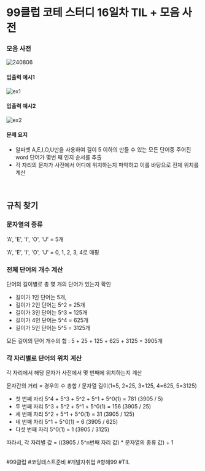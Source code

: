 # 99클럽 코테 스터디 16일차 TIL + 모음 사전

### 모음 사전

![240806](https://github.com/user-attachments/assets/f0537a09-f036-493e-8bf3-ba541f356cbb)

#### 입출력 예시1

![ex1](https://github.com/user-attachments/assets/277f84d0-8c17-42f1-b506-68bc941e8ccb)

#### 입출력 예시2

![ex2](https://github.com/user-attachments/assets/8cdbb7c1-4235-4d26-8f50-1670217135fd)

#### 문제 요지
- 알파벳 A,E,I,O,U만을 사용하여 길이 5 이하의 만들 수 있는 모든 단어중 주어진 word 단어가 몇번 째 인지 순서를 추출
- 각 자리의 문자가 사전에서 어디에 위치하는지 파악하고 이를 바탕으로 전체 위치를 계산

<br>

## 규칙 찾기

### 문자열의 종류
'A', 'E', 'I', 'O', 'U' = 5개

'A', 'E', 'I', 'O', 'U' = 0, 1, 2, 3, 4로 매핑

### 전체 단어의 개수 계산
단어의 길이별로 총 몇 개의 단어가 있는지 확인

- 길이가 1인 단어는 5개, 
- 길이가 2인 단어는 5^2 = 25개
- 길이가 3인 단어는 5^3 = 125개
- 길이가 4인 단어는 5^4 = 625개
- 길이가 5인 단어는 5^5 = 3125개

모든 길이의 단어 개수의 합 :  5 + 25 + 125 + 625 + 3125 = 3905개

### 각 자리별로 단어의 위치 계산
각 자리에서 해당 문자가 사전에서 몇 번째에 위치하는지 계산

문자간의 거리 = 경우의 수 총합 / 문자열 길이(1=5, 2=25, 3=125, 4=625, 5=3125)

- 첫 번째 자리 5^4 + 5^3 + 5^2 + 5^1 + 5^0(1) = 781 (3905 / 5)
- 두 번째 자리 5^3 + 5^2 + 5^1 + 5^0(1) = 156 (3905 / 25)
- 세 번째 자리 5^2 + 5^1 + 5^0(1) = 31 (3905 / 125)
- 네 번째 자리 5^1 + 5^0(1) = 6 (3905 / 625)
- 다섯 번째 자리 5^0(1) = 1 (3905 / 3125)

따라서, 각 자리별 값 = ((3905 / 5^n번째 자리 값) * 문자열의 종류 값) + 1

<br>
#99클럽 #코딩테스트준비 #개발자취업 #항해99 #TIL
